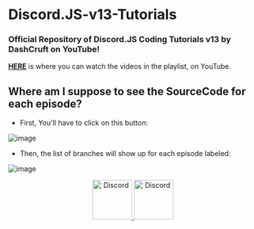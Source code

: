 # Discord.JS-v13-Tutorials

### Official Repository of Discord.JS Coding Tutorials v13 by DashCruft on YouTube!

**[HERE](https://www.youtube.com/watch?v=F5KpcwtBk1E&list=PLCgC6Lz08u0zIRZJFeBLXaW9esQ-VJ8a7)** is where you can watch the videos in the playlist, on YouTube.

## Where am I suppose to see the SourceCode for each episode?

- First, You'll have to click on this button:

![image](https://user-images.githubusercontent.com/59381835/145103628-90d502e9-b484-4a7d-889d-9ccf159d243d.png)

- Then, the list of branches will show up for each episode labeled:<br>

![image](https://user-images.githubusercontent.com/59381835/160223529-b254164f-2043-4b87-bd12-2784eea6417a.png)


<div align="center">
  <a href="https://dashcruft.com/discord">
    <img src="https://user-images.githubusercontent.com/59381835/92191514-d649ad80-ee18-11ea-9bc4-e95c7a122a99.png" alt="Discord" width="80"/>
  </a>
  <a href="https://youtube.com/dashcruft">
    <img src="https://user-images.githubusercontent.com/59381835/92191346-676c5480-ee18-11ea-8240-e416eb1a5b5d.png" alt="Discord" width="80"/>
  </a>
</div>
